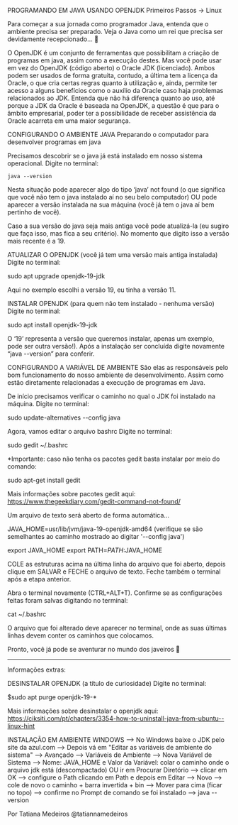 PROGRAMANDO EM JAVA USANDO OPENJDK
Primeiros Passos
→ Linux

Para começar a sua jornada como programador Java, entenda que o ambiente precisa ser preparado. Veja o Java como um rei que precisa ser devidamente recepcionado… 👑

O OpenJDK é um conjunto de ferramentas que possibilitam a criação de programas em java, assim como a execução destes. Mas você pode usar em vez do OpenJDK (código aberto) o Oracle JDK (licenciado). Ambos podem ser usados de forma gratuita, contudo, a última tem a licença da Oracle, o que cria certas regras quanto à utilização e, ainda, permite ter acesso a alguns benefícios como o auxílio da Oracle caso haja problemas relacionados ao JDK. Entenda que não há diferença quanto ao uso, até porque a JDK da Oracle é baseada na OpenJDK, a questão é que para o âmbito empresarial, poder ter a possibilidade de receber assistência da Oracle acarreta em uma maior segurança.

CONFIGURANDO O AMBIENTE JAVA
Preparando o computador para desenvolver programas em java

Precisamos descobrir se o java já está instalado em nosso sistema operacional.
Digite no terminal:

`java --version`

Nesta situação pode aparecer algo do tipo ‘java’ not found (o que significa que você não tem o java instalado aí no seu belo computador) OU pode aparecer a versão instalada na sua máquina (você já tem o java aí bem pertinho de você).

Caso a sua versão do java seja mais antiga você pode atualizá-la (eu sugiro que faça isso, mas fica a seu critério). No momento que digito isso a versão mais recente é a 19.

ATUALIZAR O OPENJDK (você já tem uma versão mais antiga instalada)
Digite no terminal:

sudo apt upgrade openjdk-19-jdk

Aqui no exemplo escolhi a versão 19, eu tinha a versão 11.

INSTALAR OPENJDK (para quem não tem instalado - nenhuma versão)
Digite no terminal:

sudo apt install openjdk-19-jdk

O ‘19’ representa a versão que queremos instalar, apenas um exemplo, pode ser outra versão!). Após a instalação ser concluída digite novamente “java --version” para conferir.

CONFIGURANDO A VARIÁVEL DE AMBIENTE
São elas as responsáveis pelo bom funcionamento do nosso ambiente de desenvolvimento. Assim como estão diretamente relacionadas a execução de programas em Java.

De início precisamos verificar o caminho no qual o JDK foi instalado na máquina.
Digite no terminal:

sudo update-alternatives --config java

Agora, vamos editar o arquivo bashrc
Digite no terminal:

sudo gedit ~/.bashrc

*Importante: caso não tenha os pacotes gedit basta instalar por meio do comando:

sudo apt-get install gedit

Mais informações sobre pacotes gedit aqui: https://www.thegeekdiary.com/gedit-command-not-found/

Um arquivo de texto será aberto de forma automática…

JAVA_HOME=usr/lib/jvm/java-19-openjdk-amd64 (verifique se são semelhantes ao caminho mostrado ao digitar '--config java')

export JAVA_HOME export PATH=$PATH:$JAVA_HOME

COLE as estruturas acima na última linha do arquivo que foi aberto, depois clique em SALVAR e FECHE o arquivo de texto. Feche também o terminal após a etapa anterior.

Abra o terminal novamente (CTRL+ALT+T). Confirme se as configurações feitas foram salvas digitando no terminal:

cat ~/.bashrc

O arquivo que foi alterado deve aparecer no terminal, onde as suas últimas linhas devem conter os caminhos que colocamos.

Pronto, você já pode se aventurar no mundo dos javeiros 🙂
______________________________
Informações extras:

DESINSTALAR OPENJDK (a título de curiosidade)
Digite no terminal:

$sudo apt purge openjdk-19-*

Mais informações sobre desinstalar o openjdk aqui:
https://ciksiti.com/pt/chapters/3354-how-to-uninstall-java-from-ubuntu--linux-hint


INSTALAÇÃO EM AMBIENTE WINDOWS
--> No Windows baixe o JDK pelo site da azul.com --> Depois vá em "Editar as variáveis de ambiente do sistema" --> Avançado --> Variáveis de Ambiente --> Nova Variável de Sistema --> Nome: JAVA_HOME e Valor da Variável: colar o caminho onde o arquivo jdk está (descompactado) OU ir em Procurar Diretório --> clicar em OK --> configure o Path clicando em Path e depois em Editar --> Novo --> cole de novo o caminho + barra invertida + bin --> Mover para cima (ficar no topo) --> confirme no Prompt de comando se foi instalado --> java --version

Por Tatiana Medeiros
@tatiannamedeiros
